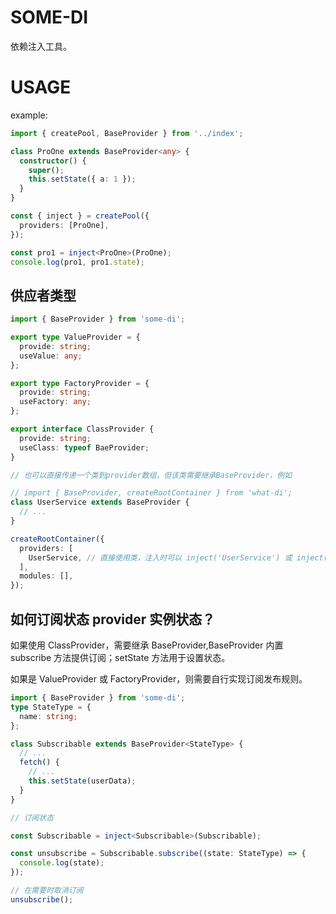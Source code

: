 # SOME-DI

依赖注入工具。

# USAGE

example:

```ts
import { createPool, BaseProvider } from '../index';

class ProOne extends BaseProvider<any> {
  constructor() {
    super();
    this.setState({ a: 1 });
  }
}

const { inject } = createPool({
  providers: [ProOne],
});

const pro1 = inject<ProOne>(ProOne);
console.log(pro1, pro1.state);
```

## 供应者类型

```ts
import { BaseProvider } from 'some-di';

export type ValueProvider = {
  provide: string;
  useValue: any;
};

export type FactoryProvider = {
  provide: string;
  useFactory: any;
};

export interface ClassProvider {
  provide: string;
  useClass: typeof BaeProvider;
}

// 也可以直接传递一个类到provider数组，但该类需要继承BaseProvider，例如

// import { BaseProvider, createRootContainer } from 'what-di';
class UserService extends BaseProvider {
  // ...
}

createRootContainer({
  providers: [
    UserService, // 直接使用类，注入时可以 inject('UserService') 或 inject(UserService)
  ],
  modules: [],
});
```

## 如何订阅状态 provider 实例状态？

如果使用 ClassProvider，需要继承 BaseProvider,BaseProvider 内置 subscribe 方法提供订阅；setState 方法用于设置状态。

如果是 ValueProvider 或 FactoryProvider，则需要自行实现订阅发布规则。

```ts
import { BaseProvider } from 'some-di';
type StateType = {
  name: string;
};

class Subscribable extends BaseProvider<StateType> {
  // ...
  fetch() {
    // ...
    this.setState(userData);
  }
}

// 订阅状态

const Subscribable = inject<Subscribable>(Subscribable);

const unsubscribe = Subscribable.subscribe((state: StateType) => {
  console.log(state);
});

// 在需要时取消订阅
unsubscribe();
```
